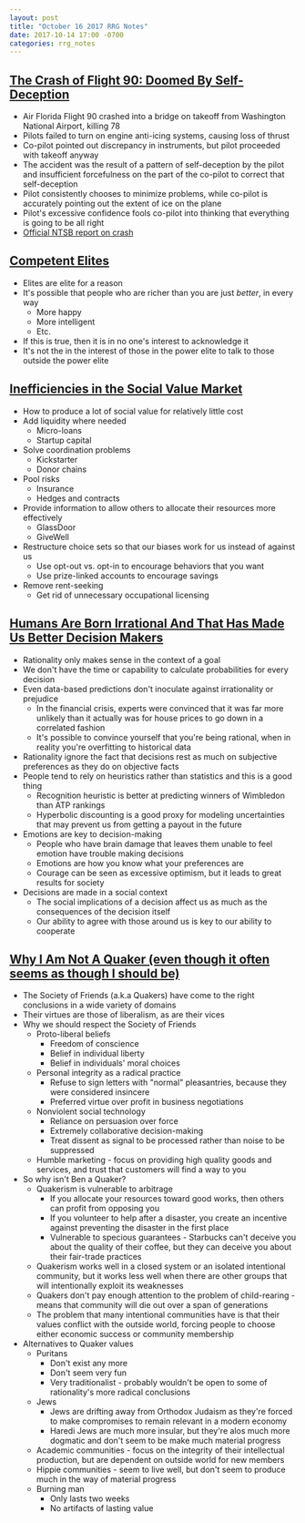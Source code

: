 ```yaml
---
layout: post
title: "October 16 2017 RRG Notes"
date: 2017-10-14 17:00 -0700
categories: rrg_notes
---
```


## [The Crash of Flight 90: Doomed By Self-Deception](http://www.roberttrivers.com/Robert_Trivers/Publications_files/T%26Newton1982article-2.pdf)
- Air Florida Flight 90 crashed into a bridge on takeoff from Washington National Airport, killing 78
- Pilots failed to turn on engine anti-icing systems, causing loss of thrust
- Co-pilot pointed out discrepancy in instruments, but pilot proceeded with takeoff anyway
- The accident was the result of a pattern of self-deception by the pilot and insufficient forcefulness on the part of the co-pilot to correct that self-deception
- Pilot consistently chooses to minimize problems, while co-pilot is accurately pointing out the extent of ice on the plane
- Pilot's excessive confidence fools co-pilot into thinking that everything is going to be all right
- [Official NTSB report on crash](http://libraryonline.erau.edu/online-full-text/ntsb/aircraft-accident-reports/AAR82-08.pdf)

## [Competent Elites](http://lesswrong.com/lw/ub/competent_elites/)
- Elites are elite for a reason
- It's possible that people who are richer than you are just *better*, in every way
  - More happy
  - More intelligent
  - Etc.
- If this is true, then it is in no one's interest to acknowledge it
- It's not the in the interest of those in the power elite to talk to those outside the power elite

## [Inefficiencies in the Social Value Market](https://juliagalef.com/2017/07/28/inefficiencies-in-the-social-value-market/)
- How to produce a lot of social value for relatively little cost
- Add liquidity where needed
  - Micro-loans
  - Startup capital
- Solve coordination problems
  - Kickstarter
  - Donor chains
- Pool risks
  - Insurance
  - Hedges and contracts
- Provide information to allow others to allocate their resources more effectively
  - GlassDoor
  - GiveWell
- Restructure choice sets so that our biases work for us instead of against us
  - Use opt-out vs. opt-in to encourage behaviors that you want
  - Use prize-linked accounts to encourage savings
- Remove rent-seeking
  - Get rid of unnecessary occupational licensing

## [Humans Are Born Irrational And That Has Made Us Better Decision Makers](https://qz.com/922924/humans-werent-designed-to-be-rational-and-we-are-better-thinkers-for-it/)
- Rationality only makes sense in the context of a goal
- We don't have the time or capability to calculate probabilities for every decision
- Even data-based predictions don't inoculate against irrationality or prejudice
  - In the financial crisis, experts were convinced that it was far more unlikely than it actually was for house prices to go down in a correlated fashion
  - It's possible to convince yourself that you're being rational, when in reality you're overfitting to historical data
- Rationality ignore the fact that decisions rest as much on subjective preferences as they do on objective facts
- People tend to rely on heuristics rather than statistics and this is a good thing
  - Recognition heuristic is better at predicting winners of Wimbledon than ATP rankings
  - Hyperbolic discounting is a good proxy for modeling uncertainties that may prevent us from getting a payout in the future
- Emotions are key to decision-making
  - People who have brain damage that leaves them unable to feel emotion have trouble making decisions
  - Emotions are how you know what your preferences are
  - Courage can be seen as excessive optimism, but it leads to great results for society
- Decisions are made in a social context
  - The social implications of a decision affect us as much as the consequences of the decision itself
  - Our ability to agree with those around us is key to our ability to cooperate

## [Why I Am Not A Quaker (even though it often seems as though I should be)](http://benjaminrosshoffman.com/why-i-am-not-a-quaker-even-though-it-often-seems-as-though-i-should-be/)
- The Society of Friends (a.k.a Quakers) have come to the right conclusions in a wide variety of domains
- Their virtues are those of liberalism, as are their vices
- Why we should respect the Society of Friends
  - Proto-liberal beliefs
    - Freedom of conscience
    - Belief in individual liberty
    - Belief in individuals' moral choices
  - Personal integrity as a radical practice
    - Refuse to sign letters with "normal" pleasantries, because they were considered insincere
    - Preferred virtue over profit in business negotiations
  - Nonviolent social technology
    - Reliance on persuasion over force
    - Extremely collaborative decision-making
    - Treat dissent as signal to be processed rather than noise to be suppressed
  - Humble marketing - focus on providing high quality goods and services, and trust that customers will find a way to you
- So why isn't Ben a Quaker?
  - Quakerism is vulnerable to arbitrage
    - If you allocate your resources toward good works, then others can profit from opposing you
    - If you volunteer to help after a disaster, you create an incentive against preventing the disaster in the first place
    - Vulnerable to specious guarantees - Starbucks can't deceive you about the quality of their coffee, but they can deceive you about their fair-trade practices
  - Quakerism works well in a closed system or an isolated intentional community, but it works less well when there are other groups that will intentionally exploit its weaknesses
  - Quakers don't pay enough attention to the problem of child-rearing - means that community will die out over a span of generations
  - The problem that many intentional communities have is that their values conflict with the outside world, forcing people to choose either economic success or community membership
- Alternatives to Quaker values
  - Puritans
    - Don't exist any more
    - Don't seem very fun
    - Very traditionalist - probably wouldn't be open to some of rationality's more radical conclusions
  - Jews
    - Jews are drifting away from Orthodox Judaism as they're forced to make compromises to remain relevant in a modern economy
    - Haredi Jews are much more insular, but they're alos much more dogmatic and don't seem to be make much material progress
  - Academic communities - focus on the integrity of their intellectual production, but are dependent on outside world for new members 
  - Hippie communities - seem to live well, but don't seem to produce much in the way of material progress
  - Burning man
    - Only lasts two weeks
    - No artifacts of lasting value